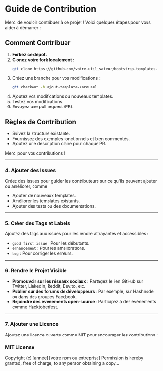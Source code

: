 # Guide de Contribution

Merci de vouloir contribuer à ce projet ! Voici quelques étapes pour vous aider à démarrer :

## Comment Contribuer
1. **Forkez ce dépôt.**
2. **Clonez votre fork localement :**
   ```bash
   git clone https://github.com/votre-utilisateur/bootstrap-templates.git
   
3. Créez une branche pour vos modifications :
   ```bash
   git checkout -b ajout-template-carousel
4. Ajoutez vos modifications ou nouveaux templates.
5. Testez vos modifications.
6. Envoyez une pull request (PR).



## Règles de Contribution
- Suivez la structure existante.
- Fournissez des exemples fonctionnels et bien commentés.
- Ajoutez une description claire pour chaque PR.

Merci pour vos contributions !
   
   
---

### **4. Ajouter des Issues**
Créez des issues pour guider les contributeurs sur ce qu'ils peuvent ajouter ou améliorer, comme :
- Ajouter de nouveaux templates.
- Améliorer les templates existants.
- Ajouter des tests ou des documentations.

---

### **5. Créer des Tags et Labels**
Ajoutez des tags aux issues pour les rendre attrayantes et accessibles :
- `good first issue` : Pour les débutants.
- `enhancement` : Pour les améliorations.
- `bug` : Pour corriger les erreurs.

---

### **6. Rendre le Projet Visible**
- **Promouvoir sur les réseaux sociaux** : Partagez le lien GitHub sur Twitter, LinkedIn, Reddit, Dev.to, etc.
- **Publier sur des forums de développeurs** : Par exemple, sur Hashnode ou dans des groupes Facebook.
- **Rejoindre des événements open-source** : Participez à des événements comme Hacktoberfest.

---

### **7. Ajouter une Licence**
Ajoutez une licence ouverte comme MIT pour encourager les contributions :

### MIT License
Copyright (c) [année] [votre nom ou entreprise]
Permission is hereby granted, free of charge, to any person obtaining a copy...